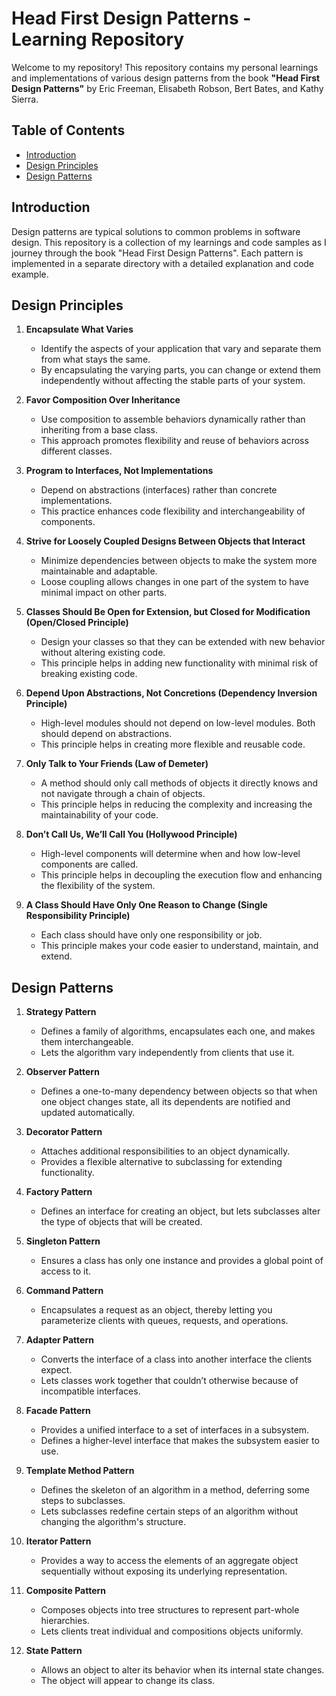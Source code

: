 # Head First Design Patterns - Learning Repository

Welcome to my repository! This repository contains my personal learnings and implementations of various design patterns from the book **"Head First Design Patterns"** by Eric Freeman, Elisabeth Robson, Bert Bates, and Kathy Sierra.

## Table of Contents

- [Introduction](#introduction)
- [Design Principles](#design-principles)
- [Design Patterns](#design-patterns)

## Introduction

Design patterns are typical solutions to common problems in software design. This repository is a collection of my learnings and code samples as I journey through the book "Head First Design Patterns". Each pattern is implemented in a separate directory with a detailed explanation and code example.


## Design Principles

1. **Encapsulate What Varies**
   - Identify the aspects of your application that vary and separate them from what stays the same.
   - By encapsulating the varying parts, you can change or extend them independently without affecting the stable parts of your system.

2. **Favor Composition Over Inheritance**
   - Use composition to assemble behaviors dynamically rather than inheriting from a base class.
   - This approach promotes flexibility and reuse of behaviors across different classes.

3. **Program to Interfaces, Not Implementations**
   - Depend on abstractions (interfaces) rather than concrete implementations.
   - This practice enhances code flexibility and interchangeability of components.

4. **Strive for Loosely Coupled Designs Between Objects that Interact**
   - Minimize dependencies between objects to make the system more maintainable and adaptable.
   - Loose coupling allows changes in one part of the system to have minimal impact on other parts.

5. **Classes Should Be Open for Extension, but Closed for Modification (Open/Closed Principle)**
   - Design your classes so that they can be extended with new behavior without altering existing code.
   - This principle helps in adding new functionality with minimal risk of breaking existing code.

6. **Depend Upon Abstractions, Not Concretions (Dependency Inversion Principle)**
   - High-level modules should not depend on low-level modules. Both should depend on abstractions.
   - This principle helps in creating more flexible and reusable code.

7. **Only Talk to Your Friends (Law of Demeter)**
   - A method should only call methods of objects it directly knows and not navigate through a chain of objects.
   - This principle helps in reducing the complexity and increasing the maintainability of your code.

8. **Don’t Call Us, We’ll Call You (Hollywood Principle)**
   - High-level components will determine when and how low-level components are called.
   - This principle helps in decoupling the execution flow and enhancing the flexibility of the system.

9. **A Class Should Have Only One Reason to Change (Single Responsibility Principle)**
   - Each class should have only one responsibility or job.
   - This principle makes your code easier to understand, maintain, and extend.

## Design Patterns

1. **Strategy Pattern**
   - Defines a family of algorithms, encapsulates each one, and makes them interchangeable.
   - Lets the algorithm vary independently from clients that use it.

2. **Observer Pattern**
   - Defines a one-to-many dependency between objects so that when one object changes state, all its dependents are notified and updated automatically.

3. **Decorator Pattern**
   - Attaches additional responsibilities to an object dynamically.
   - Provides a flexible alternative to subclassing for extending functionality.

4. **Factory Pattern**
   - Defines an interface for creating an object, but lets subclasses alter the type of objects that will be created.

5. **Singleton Pattern**
   - Ensures a class has only one instance and provides a global point of access to it.

6. **Command Pattern**
   - Encapsulates a request as an object, thereby letting you parameterize clients with queues, requests, and operations.

7. **Adapter Pattern**
   - Converts the interface of a class into another interface the clients expect.
   - Lets classes work together that couldn’t otherwise because of incompatible interfaces.

8. **Facade Pattern**
   - Provides a unified interface to a set of interfaces in a subsystem.
   - Defines a higher-level interface that makes the subsystem easier to use.

9. **Template Method Pattern**
   - Defines the skeleton of an algorithm in a method, deferring some steps to subclasses.
   - Lets subclasses redefine certain steps of an algorithm without changing the algorithm's structure.
10. **Iterator Pattern**
    - Provides a way to access the elements of an aggregate object sequentially without exposing its underlying representation.

11. **Composite Pattern**
    - Composes objects into tree structures to represent part-whole hierarchies.
    - Lets clients treat individual and compositions objects uniformly.
12. **State Pattern**
    - Allows an object to alter its behavior when its internal state changes.
    - The object will appear to change its class.
<!---
13. **Proxy Pattern**
    - Provides a surrogate or placeholder for another object to control access to it.
-->
